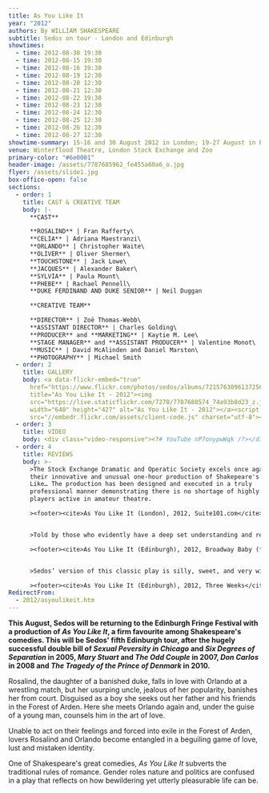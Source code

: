 ```yaml
---
title: As You Like It
year: "2012"
authors: By WILLIAM SHAKESPEARE
subtitle: Sedos on tour - London and Edinburgh
showtimes:
  - time: 2012-08-30 19:30
  - time: 2012-08-15 19:30
  - time: 2012-08-16 19:30
  - time: 2012-08-19 12:30
  - time: 2012-08-20 12:30
  - time: 2012-08-21 12:30
  - time: 2012-08-22 19:30
  - time: 2012-08-23 12:30
  - time: 2012-08-24 12:30
  - time: 2012-08-25 12:30
  - time: 2012-08-26 12:30
  - time: 2012-08-27 12:30
showtime-summary: 15-16 and 30 August 2012 in London; 19-27 August in Edinburgh
venue: Winterflood Theatre, London Stock Exchange and Zoo
primary-color: "#6e0001"
header-image: /assets/7787685962_fe455a60a6_o.jpg
flyer: /assets/slide1.jpg
box-office-open: false
sections:
  - order: 1
    title: CAST & CREATIVE TEAM
    body: |-
      **CAST**

      **ROSALIND** | Fran Rafferty\
      **CELIA** | Adriana Maestranzi\
      **ORLANDO** | Christopher Waite\
      **OLIVER** | Oliver Shermer\
      **TOUCHSTONE** | Jack Lowe\
      **JACQUES** | Alexander Baker\
      **SYLVIA** | Paula Mount\
      **PHEBE** | Rachael Pennell\
      **DUKE FERDINAND AND DUKE SENIOR** | Neil Duggan

      **CREATIVE TEAM**

      **DIRECTOR** | Zoë Thomas-Webb\
      **ASSISTANT DIRECTOR** | Charles Golding\
      **PRODUCER** and **MARKETING** | Kaytie M. Lee\
      **STAGE MANAGER** and **ASSISTANT PRODUCER** | Valentine Monot\
      **MUSIC** | David McAlinden and Daniel Marston\
      **PHOTOGRAPHY** | Michael Smith
  - order: 2
    title: GALLERY
    body: <a data-flickr-embed="true"
      href="https://www.flickr.com/photos/sedos/albums/72157630961372566"
      title="As You Like It - 2012"><img
      src="https://live.staticflickr.com/7270/7787688574_74a93b8d23_z.jpg"
      width="640" height="427" alt="As You Like It - 2012"></a><script async
      src="//embedr.flickr.com/assets/client-code.js" charset="utf-8"></script>
  - order: 3
    title: VIDEO
    body: <div class="video-responsive"><?# YouTube nP7onypwWqk /?></div>
  - order: 4
    title: REVIEWS
    body: >-
      >The Stock Exchange Dramatic and Operatic Society excels once again with
      their innovative and unusual one-hour production of Shakepeare's As You
      Like… The production has been designed and executed in a truly
      professional manner demonstrating there is no shortage of highly talented
      players active in amateur theatre.

      ><footer><cite>As You Like It (London), 2012, Suite101.com</cite></footer>


      >Told by those who evidently have a deep set understanding and respect for the text, the story is excellently executed so that not a line is out of place or superfluous to their storytelling cause. The overall design was incredibly creative and brilliantly executed… There are no weak performances from any member of the cast, each an integral link in a strong company… Sedos is so close to being professional it hurts. Outstandingly polished performances, brilliant direction and joy in creating theatrical masterpieces makes these young actors ones to watch.

      ><footer><cite>As You Like It (Edinburgh), 2012, Broadway Baby (five stars)</cite></footer>


      >Sedos’ version of this classic play is silly, sweet, and very witty.

      ><footer><cite>As You Like It (Edinburgh), 2012, Three Weeks</cite></footer>
RedirectFrom:
  - 2012/asyoulikeit.htm
---
```

**This August, Sedos will be returning to the Edinburgh Fringe Festival with a production of *As You Like It*, a firm favourite among Shakespeare's comedies. This will be Sedos' fifth Edinburgh tour, after the hugely successful double bill of *Sexual Peversity in Chicago* and *Six Degrees of Separation* in 2005, *Mary Stuart* and *The Odd Couple* in 2007, *Don Carlos* in 2008 and *The Tragedy of the Prince of Denmark* in 2010.**

Rosalind, the daughter of a banished duke, falls in love with Orlando at a wrestling match, but her usurping uncle, jealous of her popularity, banishes her from court. Disguised as a boy she seeks out her father and his friends in the Forest of Arden. Here she meets Orlando again and, under the guise of a young man, counsels him in the art of love.

Unable to act on their feelings and forced into exile in the Forest of Arden, lovers Rosalind and Orlando become entangled in a beguiling game of love, lust and mistaken identity.

One of Shakespeare's great comedies, *As You Like It* subverts the traditional rules of romance. Gender roles nature and politics are confused in a play that reflects on how bewildering yet utterly pleasurable life can be.